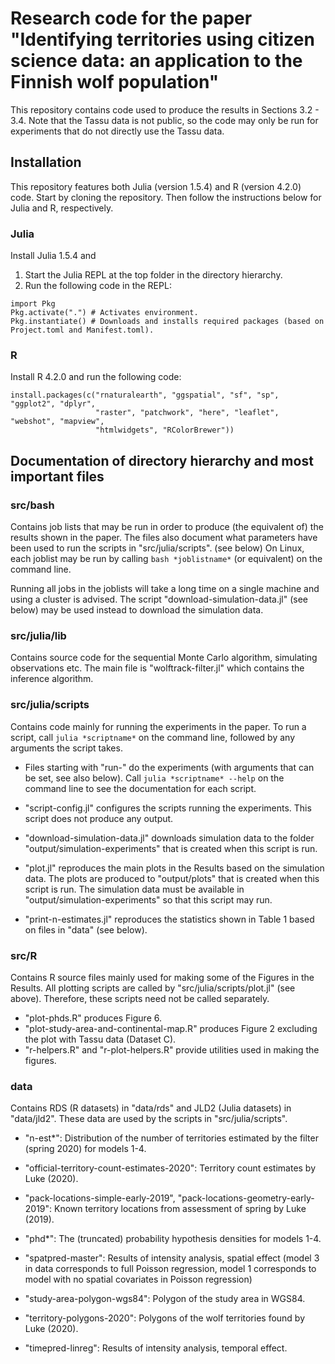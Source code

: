 # Research code for the paper "Identifying territories using citizen science data: an application to the Finnish wolf population"

This repository contains code used to produce the results in Sections 3.2 - 3.4.
Note that the Tassu data is not public, so the code may only be run for experiments that do not directly use
the Tassu data. 

## Installation 

This repository features both Julia (version 1.5.4) and R (version 4.2.0) code. Start by cloning the repository.
Then follow the instructions below for Julia and R, respectively.

### Julia
Install Julia 1.5.4 and

1. Start the Julia REPL at the top folder in the directory hierarchy.
2. Run the following code in the REPL: 
```
import Pkg
Pkg.activate(".") # Activates environment.
Pkg.instantiate() # Downloads and installs required packages (based on Project.toml and Manifest.toml).
```

### R
Install R 4.2.0 and run the following code: 
```
install.packages(c("rnaturalearth", "ggspatial", "sf", "sp", "ggplot2", "dplyr",
                   "raster", "patchwork", "here", "leaflet", "webshot", "mapview",
                   "htmlwidgets", "RColorBrewer"))
```

## Documentation of directory hierarchy and most important files

### src/bash

Contains job lists that may be run in order to produce (the equivalent of) the results shown in the
paper. The files also document what parameters have been used to run the scripts in "src/julia/scripts". (see below)
On Linux, each joblist may be run by calling `bash *joblistname*` (or equivalent) on the command line.

Running all jobs in the joblists will take a long time on a single machine and using a cluster
is advised. 
The script "download-simulation-data.jl" (see below) may be used instead to download the simulation data.

### src/julia/lib

Contains source code for the sequential Monte Carlo algorithm, simulating observations etc. 
The main file is "wolftrack-filter.jl" which contains the inference algorithm.

### src/julia/scripts

Contains code mainly for running the experiments in the paper.
To run a script, call `julia *scriptname*` on the command line, followed by any arguments the script takes.

* Files starting with "run-" do the experiments (with arguments that can be set, see also below).
Call `julia *scriptname* --help` on the command line to see the documentation for each script.

* "script-config.jl" configures the scripts running the experiments. This script does not produce any output. 

* "download-simulation-data.jl" downloads simulation data to the folder "output/simulation-experiments"
that is created when this script is run. 

* "plot.jl" reproduces the main plots in the Results based on the simulation data. The plots
are produced to "output/plots" that is created when this script is run. The simulation
data must be available in "output/simulation-experiments" so that this script may run.

* "print-n-estimates.jl" reproduces the statistics shown in Table 1 based on files in "data" (see below).

### src/R

Contains R source files mainly used for making some of the Figures in the Results. 
All plotting scripts are called by "src/julia/scripts/plot.jl" (see above).
Therefore, these scripts need not be called separately.

* "plot-phds.R" produces Figure 6.
* "plot-study-area-and-continental-map.R" produces Figure 2 excluding the plot with Tassu data (Dataset C).
* "r-helpers.R" and "r-plot-helpers.R" provide utilities used in making the figures.

### data

Contains RDS (R datasets) in "data/rds" and JLD2 (Julia datasets) in "data/jld2".
These data are used by the scripts in "src/julia/scripts".

* "n-est*": Distribution of the number of territories estimated by the filter (spring 2020) for models 1-4.

* "official-territory-count-estimates-2020": Territory count estimates by Luke (2020).

* "pack-locations-simple-early-2019", "pack-locations-geometry-early-2019": Known territory locations from assessment of spring by Luke (2019).

* "phd*": The (truncated) probability hypothesis densities for models 1-4.

* "spatpred-master": Results of intensity analysis, spatial effect (model 3 in data corresponds to full Poisson regression, model 1 corresponds to model with no spatial covariates in Poisson regression)

* "study-area-polygon-wgs84": Polygon of the study area in WGS84.

* "territory-polygons-2020": Polygons of the wolf territories found by Luke (2020).

* "timepred-linreg": Results of intensity analysis, temporal effect.
